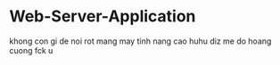 # Web-Server-Application
khong con gi de noi rot mang may tinh nang cao huhu diz me do hoang cuong fck u
